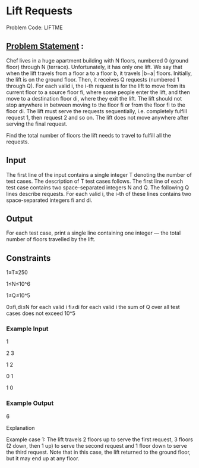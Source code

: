 # Lift Requests 
Problem Code: LIFTME
## [Problem Statement](https://www.codechef.com/COOK117B/problems/LIFTME) :

Chef lives in a huge apartment building with N floors, numbered 0 (ground floor) through N (terrace). Unfortunately, it has only one lift. We say that when the lift travels from a floor a to a floor b, it travels |b−a| floors.
Initially, the lift is on the ground floor. Then, it receives Q requests (numbered 1
through Q). For each valid i, the i-th request is for the lift to move from its current floor to a source floor fi, where some people enter the lift, and then move to a destination floor di, where they exit the lift. The lift should not stop anywhere in between moving to the floor fi or from the floor fi to the floor di. The lift must serve the requests sequentially, i.e. completely fulfill request 1, then request 2
and so on. The lift does not move anywhere after serving the final request.

Find the total number of floors the lift needs to travel to fulfill all the requests.

## Input
The first line of the input contains a single integer T denoting the number of test cases. The description of T test cases follows. The first line of each test case contains two space-separated integers N and Q.
The following Q lines describe requests. For each valid i, the i-th of these lines contains two space-separated integers fi and di.
## Output
For each test case, print a single line containing one integer ― the total number of floors travelled by the lift.

## Constraints
1≤T≤250

1≤N≤10^6

1≤Q≤10^5

0≤fi,di≤N for each valid i fi≠di for each valid i the sum of Q over all test cases does not exceed 10^5

### Example Input

1

2 3

1 2

0 1

1 0

### Example Output

6

Explanation

Example case 1: The lift travels 2 floors up to serve the first request, 3 floors (2 down, then 1 up) to serve the second request and 1 floor down to serve the third request. Note that in this case, the lift returned to the ground floor, but it may end up at any floor.